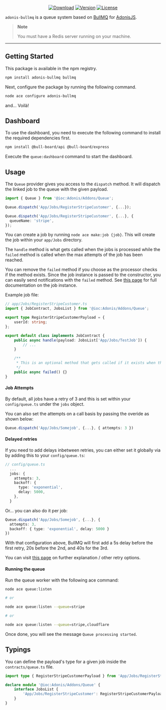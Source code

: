 <p align="center">
  <a href="https://www.npmjs.com/package/adonis-bullmq"><img src="https://img.shields.io/npm/dm/adonis-bullmq.svg?style=flat-square" alt="Download"></a>
  <a href="https://www.npmjs.com/package/adonis-bullmq"><img src="https://img.shields.io/npm/v/adonis-bullmq.svg?style=flat-square" alt="Version"></a>
  <a href="https://opensource.org/licenses/MIT"><img src="https://img.shields.io/npm/l/adonis-bullmq.svg?style=flat-square" alt="License"></a>
</p>

`adonis-bullmq` is a queue system based on [BullMQ](https://github.com/taskforcesh/bullmq)
for [AdonisJS](https://adonisjs.com/).

> **Note**
>
> You must have a Redis server running on your machine.

---

## Getting Started

This package is available in the npm registry.

```bash
npm install adonis-bullmq bullmq
```

Next, configure the package by running the following command.

```bash
node ace configure adonis-bullmq
```

and... Voilà!

## Dashboard

To use the dashboard, you need to execute the following command to install the required dependencies first.

```bash
npm install @bull-board/api @bull-board/express
```

Execute the `queue:dashboard` command to start the dashboard.

## Usage

The `Queue` provider gives you access to the `dispatch` method.
It will dispatch the linked job to the queue with the given payload.

```ts
import { Queue } from '@ioc:Adonis/Addons/Queue';

Queue.dispatch('App/Jobs/RegisterStripeCustomer', {...});

Queue.dispatch('App/Jobs/RegisterStripeCustomer', {...}, {
  queueName: 'stripe',
});
```

You can create a job by running `node ace make:job {job}`.
This will create the job within your `app/Jobs` directory.

The `handle` method is what gets called when the jobs is processed while
the `failed` method is called when the max attempts of the job has been reached.

You can remove the `failed` method if you choose as the processor checks if the method exists.
Since the job instance is passed to the constructor, you can easily send notifications with the `failed` method. See [this page](https://api.docs.bullmq.io/classes/Job.html) for full documentation on the job instance.

Example job file:

```ts
// app/Jobs/RegisterStripeCustomer.ts
import { JobContract, JobsList } from '@ioc:Adonis/Addons/Queue';

export type RegisterStripeCustomerPayload = {
	userId: string;
};

export default class implements JobContract {
	public async handle(payload: JobsList['App/Jobs/TestJob']) {
		// ...
	}

	/**
	 * This is an optional method that gets called if it exists when the retries has exceeded and is marked failed.
	 */
	public async failed() {}
}
```

#### Job Attempts

By default, all jobs have a retry of 3 and this is set within your `config/queue.ts` under the `jobs` object.

You can also set the attempts on a call basis by passing the overide as shown below:

```ts
Queue.dispatch('App/Jobs/Somejob', {...}, { attempts: 3 })
```

#### Delayed retries

If you need to add delays inbetween retries, you can either set it globally via by adding this to your `config/queue.ts`:

```ts
// config/queue.ts
  ...
  jobs: {
    attempts: 3,
    backoff: {
      type: 'exponential',
      delay: 5000,
    },
  }
```

Or... you can also do it per job:

```ts
Queue.dispatch('App/Jobs/Somejob', {...}, {
  attempts: 3,
  backoff: { type: 'exponential', delay: 5000 }
})
```

With that configuration above, BullMQ will first add a 5s delay before the first retry, 20s before the 2nd, and 40s for the 3rd.

You can visit [this page](https://docs.bullmq.io/guide/retrying-failing-jobs) on further explanation / other retry options.

#### Running the queue

Run the queue worker with the following ace command:

```bash
node ace queue:listen

# or

node ace queue:listen --queue=stripe

# or

node ace queue:listen --queue=stripe,cloudflare
```

Once done, you will see the message `Queue processing started`.

## Typings

You can define the payload's type for a given job inside the `contracts/queue.ts` file.

```ts
import type { RegisterStripeCustomerPayload } from 'App/Jobs/RegisterStripeCustomer';

declare module '@ioc:Adonis/Addons/Queue' {
	interface JobsList {
		'App/Jobs/RegisterStripeCustomer': RegisterStripeCustomerPayload;
	}
}
```
